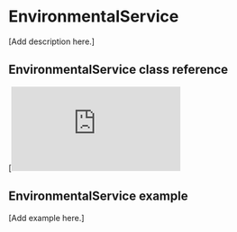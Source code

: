 # EnvironmentalService

[Add description here.]

## EnvironmentalService class reference

[![View code](https://os.mbed.com/docs/v6.0-preview/mbed-os-api-doxy/class_environmental_service.html)

## EnvironmentalService example

[Add example here.]
